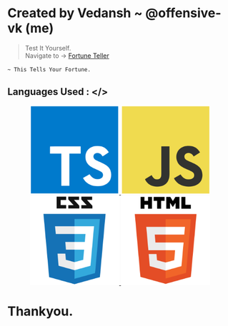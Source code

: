 # Created by Vedansh ~ @offensive-vk (me)
> Test It Yourself. <br>
> Navigate to -> <a href="https://fortune.offensive-vk.pages.dev/" target="_blank" rel="noreferrer">Fortune Teller</a>
```bash 
~ This Tells Your Fortune.
```
## Languages Used : </> 
<div align="center">
<a href="https://www.typescriptlang.org/" target="_blank" rel="noreferrer"><img src="https://raw.githubusercontent.com/devicons/devicon/master/icons/typescript/typescript-original.svg" alt="typescript" width="200" height="200"/> </a>
<a href="https://developer.mozilla.org/en-US/docs/Web/JavaScript" target="_blank" rel="noreferrer"><img src="https://raw.githubusercontent.com/devicons/devicon/master/icons/javascript/javascript-original.svg" alt="javascript" width="200" height="200"/> </a>
<a href="https://developer.mozilla.org/en-US/docs/Web/CSS" target="_blank" rel="noreferrer"><img src="https://raw.githubusercontent.com/devicons/devicon/master/icons/css3/css3-original-wordmark.svg" alt="css3" width="200" height="200"/> </a> 
<a href="https://www.w3.org/html/" target="_blank" rel="noreferrer"><img src="https://raw.githubusercontent.com/devicons/devicon/master/icons/html5/html5-original-wordmark.svg" alt="html5" wwidth="200" height="200"/> </a>
</div>

# Thankyou.
